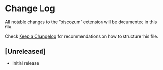 # Change Log

All notable changes to the "biscozum" extension will be documented in this file.

Check [Keep a Changelog](http://keepachangelog.com/) for recommendations on how to structure this file.

## [Unreleased]

- Initial release